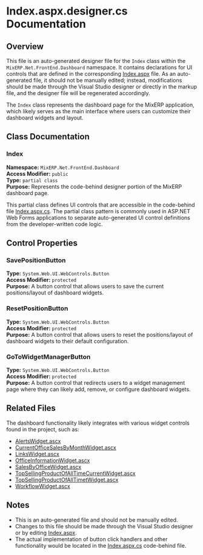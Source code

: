 # Index.aspx.designer.cs Documentation

## Overview

This file is an auto-generated designer file for the `Index` class within the `MixERP.Net.FrontEnd.Dashboard` namespace. It contains declarations for UI controls that are defined in the corresponding [Index.aspx](../Dashboard/Index.aspx.md) file. As an auto-generated file, it should not be manually edited; instead, modifications should be made through the Visual Studio designer or directly in the markup file, and the designer file will be regenerated accordingly.

The `Index` class represents the dashboard page for the MixERP application, which likely serves as the main interface where users can customize their dashboard widgets and layout.

## Class Documentation

### Index

**Namespace:** `MixERP.Net.FrontEnd.Dashboard`  
**Access Modifier:** `public`  
**Type:** `partial class`  
**Purpose:** Represents the code-behind designer portion of the MixERP dashboard page.

This partial class defines UI controls that are accessible in the code-behind file [Index.aspx.cs](../Dashboard/Index.aspx.cs.md). The partial class pattern is commonly used in ASP.NET Web Forms applications to separate auto-generated UI control definitions from the developer-written code logic.

## Control Properties

### SavePositionButton

**Type:** `System.Web.UI.WebControls.Button`  
**Access Modifier:** `protected`  
**Purpose:** A button control that allows users to save the current positions/layout of dashboard widgets.

### ResetPositionButton

**Type:** `System.Web.UI.WebControls.Button`  
**Access Modifier:** `protected`  
**Purpose:** A button control that allows users to reset the positions/layout of dashboard widgets to their default configuration.

### GoToWidgetManagerButton

**Type:** `System.Web.UI.WebControls.Button`  
**Access Modifier:** `protected`  
**Purpose:** A button control that redirects users to a widget management page where they can likely add, remove, or configure dashboard widgets.

## Related Files

The dashboard functionality likely integrates with various widget controls found in the project, such as:

- [AlertsWidget.ascx](../UserControls/Widgets/AlertsWidget.ascx.md)
- [CurrentOfficeSalesByMonthWidget.ascx](../UserControls/Widgets/CurrentOfficeSalesByMonthWidget.ascx.md)
- [LinksWidget.ascx](../UserControls/Widgets/LinksWidget.ascx.md)
- [OfficeInformationWidget.ascx](../UserControls/Widgets/OfficeInformationWidget.ascx.md)
- [SalesByOfficeWidget.ascx](../UserControls/Widgets/SalesByOfficeWidget.ascx.md)
- [TopSellingProductOfAllTimeCurrentWidget.ascx](../UserControls/Widgets/TopSellingProductOfAllTimeCurrentWidget.ascx.md)
- [TopSellingProductOfAllTimetWidget.ascx](../UserControls/Widgets/TopSellingProductOfAllTimetWidget.ascx.md)
- [WorkflowWidget.ascx](../UserControls/Widgets/WorkflowWidget.ascx.md)

## Notes

- This is an auto-generated file and should not be manually edited.
- Changes to this file should be made through the Visual Studio designer or by editing [Index.aspx](../Dashboard/Index.aspx.md).
- The actual implementation of button click handlers and other functionality would be located in the [Index.aspx.cs](../Dashboard/Index.aspx.cs.md) code-behind file.